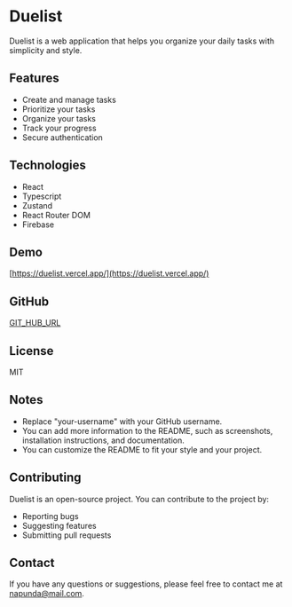 # Duelist

Duelist is a web application that helps you organize your daily tasks with simplicity and style.

## Features

* Create and manage tasks
* Prioritize your tasks
* Organize your tasks
* Track your progress
* Secure authentication

## Technologies

* React
* Typescript
* Zustand
* React Router DOM
* Firebase

## Demo

[https://duelist.vercel.app/](https://duelist.vercel.app/)

## GitHub


[GIT_HUB_URL](https://github.com/napunda/Duelist/)


## License

MIT

## Notes

* Replace "your-username" with your GitHub username.
* You can add more information to the README, such as screenshots, installation instructions, and documentation.
* You can customize the README to fit your style and your project.

## Contributing

Duelist is an open-source project. You can contribute to the project by:

* Reporting bugs
* Suggesting features
* Submitting pull requests

## Contact

If you have any questions or suggestions, please feel free to contact me at [napunda@mail.com](mailto:napunda@mail.com).
